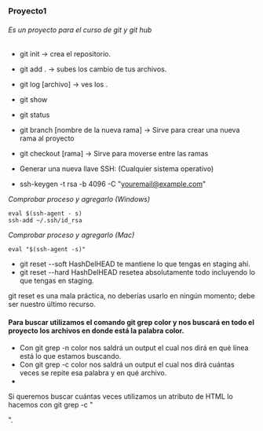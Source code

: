### Proyecto1 
###### Es un proyecto para el curso de git y git hub

- git init -> crea el repositorio.


- git add . -> subes los cambio de tus archivos.


- git log [archivo] -> ves los .


- git show


- git status

- git branch [nombre de la nueva rama] -> Sirve para crear una nueva rama al proyecto

- git checkout [rama] -> Sirve para moverse entre las ramas


- Generar una nueva llave SSH: (Cualquier sistema operativo)

- ssh-keygen -t rsa -b 4096 -C "youremail@example.com"

*Comprobar proceso y agregarlo (Windows)*

    eval $(ssh-agent - s)
    ssh-add ~/.ssh/id_rsa

*Comprobar proceso y agregarlo (Mac)*

    eval "$(ssh-agent -s)"
    
    
- git reset --soft HashDelHEAD te mantiene lo que tengas en staging ahí.
- git reset --hard HashDelHEAD resetea absolutamente todo incluyendo lo que tengas en staging.

git reset es una mala práctica, no deberías usarlo en ningún momento; debe ser nuestro último recurso.

#### Para buscar utilizamos el comando git grep color y nos buscará en todo el proyecto los archivos en donde está la palabra color.

- Con git grep -n color nos saldrá un output el cual nos dirá en qué línea está lo que estamos buscando.
- Con git grep -c color nos saldrá un output el cual nos dirá cuántas veces se repite esa palabra y en qué archivo.
- 
Si queremos buscar cuántas veces utilizamos un atributo de HTML lo hacemos con git grep -c "<p>".
